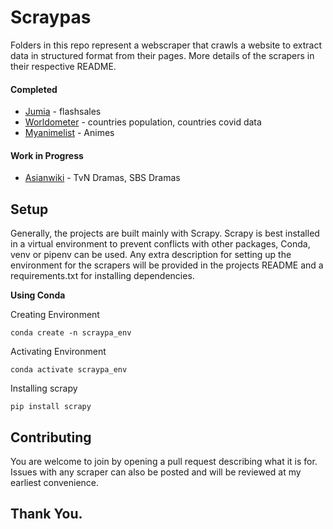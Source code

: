 # Scraypas
Folders in this repo represent a webscraper that crawls a website to extract data in structured format from their pages. More details of the scrapers in their respective README.

#### Completed
- [Jumia](http://jumia.com.ng/) - flashsales
- [Worldometer](https://www.worldometers.info/) - countries population, countries covid data
- [Myanimelist](https://myanimelist.net/topanime.php) - Animes

#### Work in Progress
- [Asianwiki](https://asianwiki.com/) - TvN Dramas, SBS Dramas

## Setup
Generally, the projects are built mainly with Scrapy. Scrapy is best installed in a virtual environment to prevent conflicts with other packages, Conda, venv or pipenv can be used. Any extra description for setting up the environment for the scrapers will be provided in the projects README and a requirements.txt for installing dependencies.

**Using Conda**

Creating Environment 
```
conda create -n scraypa_env
```

Activating Environment
```
conda activate scraypa_env
```

Installing scrapy
```
pip install scrapy
```


## Contributing
You are welcome to join by opening a pull request describing what it is for. Issues with any scraper can also be posted and will be reviewed at my earliest convenience.

## Thank You.


